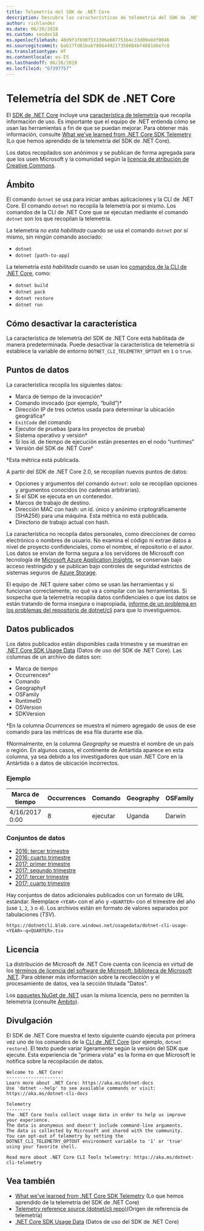 ```yaml
---
title: Telemetría del SDK de .NET Core
description: Descubra las características de telemetría del SDK de .NET Core que recopilan información de uso para el análisis, qué datos se recopilan y cómo deshabilitarlas.
author: richlander
ms.date: 06/20/2018
ms.custom: seodec18
ms.openlocfilehash: 40d9f3f698f513306e087753b4c33d09e8df0046
ms.sourcegitcommit: bab17fd81bab7886449217356084bf4881d6e7c8
ms.translationtype: HT
ms.contentlocale: es-ES
ms.lasthandoff: 06/26/2019
ms.locfileid: "67397757"
---
```

# <a name="net-core-sdk-telemetry"></a>Telemetría del SDK de .NET Core

El [SDK de .NET Core](index.md) incluye una [característica de telemetría](https://github.com/dotnet/cli/tree/master/src/dotnet/Telemetry) que recopila información de uso. Es importante que el equipo de .NET entienda cómo se usan las herramientas a fin de que se puedan mejorar. Para obtener más información, consulte [What we've learned from .NET Core SDK Telemetry](https://devblogs.microsoft.com/dotnet/what-weve-learned-from-net-core-sdk-telemetry/) (Lo que hemos aprendido de la telemetría del SDK de .NET Core).

Los datos recopilados son anónimos y se publican de forma agregada para que los usen Microsoft y la comunidad según la [licencia de atribución de Creative Commons](https://creativecommons.org/licenses/by/4.0/).

## <a name="scope"></a>Ámbito

El comando `dotnet` se usa para iniciar ambas aplicaciones y la CLI de .NET Core. El comando `dotnet` no recopila la telemetría por sí mismo. Los comandos de la CLI de .NET Core que se ejecutan mediante el comando `dotnet` son los que recopilan la telemetría.

La telemetría *no está habilitada* cuando se usa el comando `dotnet` por sí mismo, sin ningún comando asociado:

- `dotnet`
- `dotnet [path-to-app]`

La telemetría *está habilitada* cuando se usan los [comandos de la CLI de .NET Core](index.md), como:

- `dotnet build`
- `dotnet pack`
- `dotnet restore`
- `dotnet run`

## <a name="how-to-opt-out"></a>Cómo desactivar la característica

La característica de telemetría del SDK de .NET Core está habilitada de manera predeterminada. Puede desactivar la característica de telemetría si establece la variable de entorno `DOTNET_CLI_TELEMETRY_OPTOUT` en `1` o `true`.

## <a name="data-points"></a>Puntos de datos

La característica recopila los siguientes datos:

- Marca de tiempo de la invocación&#8224;
- Comando invocado (por ejemplo, “build”)&#8224;
- Dirección IP de tres octetos usada para determinar la ubicación geográfica&#8224;
- `ExitCode` del comando
- Ejecutor de pruebas (para los proyectos de prueba)
- Sistema operativo y versión&#8224;
- Si los id. de tiempo de ejecución están presentes en el nodo “runtimes”
- Versión del SDK de .NET Core&#8224;

&#8224;Esta métrica está publicada.

A partir del SDK de .NET Core 2.0, se recopilan nuevos puntos de datos:

- Opciones y argumentos del comando `dotnet`: solo se recopilan opciones y argumentos conocidos (no cadenas arbitrarias).
- Si el SDK se ejecuta en un contenedor.
- Marcos de trabajo de destino.
- Dirección MAC con hash: un id. único y anónimo criptográficamente (SHA256) para una máquina. Esta métrica no está publicada.
- Directorio de trabajo actual con hash.

La característica no recopila datos personales, como direcciones de correo electrónico o nombres de usuario. No examina el código ni extrae datos a nivel de proyecto confidenciales, como el nombre, el repositorio o el autor. Los datos se envían de forma segura a los servidores de Microsoft con tecnología de [Microsoft Azure Application Insights](https://azure.microsoft.com/services/application-insights/), se conservan bajo acceso restringido y se publican bajo controles de seguridad estrictos de sistemas seguros de [Azure Storage](https://azure.microsoft.com/services/storage/).

El equipo de .NET quiere saber cómo se usan las herramientas y si funcionan correctamente, no qué va a compilar con las herramientas. Si sospecha que la telemetría recopila datos confidenciales o que los datos se están tratando de forma insegura o inapropiada, [informe de un problema en los problemas del repositorio de dotnet/cli](https://github.com/dotnet/cli/issues) para que lo investiguemos.

## <a name="published-data"></a>Datos publicados

Los datos publicados están disponibles cada trimestre y se muestran en [.NET Core SDK Usage Data](https://github.com/dotnet/core/blob/master/release-notes/cli-usage-data.md) (Datos de uso del SDK de .NET Core). Las columnas de un archivo de datos son:

- Marca de tiempo
- Occurrences&#8224;
- Comando
- Geography&#8225;
- OSFamily
- RuntimeID
- OSVersion
- SDKVersion

&#8224;En la columna *Ocurrences* se muestra el número agregado de usos de ese comando para las métricas de esa fila durante ese día.

&#8225;Normalmente, en la columna *Geography* se muestra el nombre de un país o región. En algunos casos, el continente de Antártida aparece en esta columna, ya sea debido a los investigadores que usan .NET Core en la Antártida o a datos de ubicación incorrectos.

### <a name="example"></a>Ejemplo

| Marca de tiempo      | Occurrences | Comando | Geography | OSFamily | RuntimeID     | OSVersion | SDKVersion |
| -------------- | ----------- | ------- | --------- | -------- | ------------- | --------- | ---------- |
| 4/16/2017 0:00 | 8           | ejecutar     | Uganda    | Darwin   | osx.10.12-x64 | 10.12     | 1.0.1      |

### <a name="datasets"></a>Conjuntos de datos

- [2016: tercer trimestre](https://dotnetcli.blob.core.windows.net/usagedata/dotnet-cli-usage-2016-q3.tsv)
- [2016: cuarto trimestre](https://dotnetcli.blob.core.windows.net/usagedata/dotnet-cli-usage-2016-q4.tsv)
- [2017: primer trimestre](https://dotnetcli.blob.core.windows.net/usagedata/dotnet-cli-usage-2017-q1.tsv)
- [2017: segundo trimestre](https://dotnetcli.blob.core.windows.net/usagedata/dotnet-cli-usage-2017-q2.tsv)
- [2017: tercer trimestre](https://dotnetcli.blob.core.windows.net/usagedata/dotnet-cli-usage-2017-q3.tsv)
- [2017: cuarto trimestre](https://dotnetcli.blob.core.windows.net/usagedata/dotnet-cli-usage-2017-q4.tsv)

Hay conjuntos de datos adicionales publicados con un formato de URL estándar. Reemplace `<YEAR>` con el año y `<QUARTER>` con el trimestre del año (use `1`, `2`, `3` o `4`). Los archivos están en formato de valores separados por tabulaciones (*TSV*).

`https://dotnetcli.blob.core.windows.net/usagedata/dotnet-cli-usage-<YEAR>-q<QUARTER>.tsv`

## <a name="license"></a>Licencia

La distribución de Microsoft de .NET Core cuenta con licencia en virtud de los [términos de licencia del software de Microsoft: biblioteca de Microsoft .NET](https://aka.ms/dotnet-core-eula). Para obtener más información sobre la recolección y el procesamiento de datos, vea la sección titulada "Datos".

Los [paquetes NuGet de .NET](https://www.nuget.org/profiles/dotnetframework) usan la misma licencia, pero no permiten la telemetría (consulte [Ámbito](#scope)).

## <a name="disclosure"></a>Divulgación

El SDK de .NET Core muestra el texto siguiente cuando ejecuta por primera vez uno de los comandos de la [CLI de .NET Core](index.md) (por ejemplo, `dotnet restore`). El texto puede variar ligeramente según la versión del SDK que ejecute. Esta experiencia de "primera vista" es la forma en que Microsoft le notifica sobre la recopilación de datos.

```console
Welcome to .NET Core!
---------------------
Learn more about .NET Core: https://aka.ms/dotnet-docs
Use 'dotnet --help' to see available commands or visit: https://aka.ms/dotnet-cli-docs

Telemetry
---------
The .NET Core tools collect usage data in order to help us improve your experience.
The data is anonymous and doesn't include command-line arguments.
The data is collected by Microsoft and shared with the community.
You can opt-out of telemetry by setting the DOTNET_CLI_TELEMETRY_OPTOUT environment variable to '1' or 'true' using your favorite shell.

Read more about .NET Core CLI Tools telemetry: https://aka.ms/dotnet-cli-telemetry
```

## <a name="see-also"></a>Vea también

- [What we've learned from .NET Core SDK Telemetry](https://devblogs.microsoft.com/dotnet/what-weve-learned-from-net-core-sdk-telemetry/) (Lo que hemos aprendido de la telemetría del SDK de .NET Core)
- [Telemetry reference source (dotnet/cli repo)](https://github.com/dotnet/cli/tree/master/src/dotnet/Telemetry)(Origen de referencia de telemetría)
- [.NET Core SDK Usage Data](https://github.com/dotnet/core/blob/master/release-notes/cli-usage-data.md) (Datos de uso del SDK de .NET Core)

